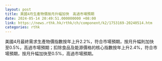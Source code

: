 ```yaml
---
layout: post
title: 美國4月生產物價按月升幅加快　高過市場預期
date: 2024-05-14 20:49:51.000000000 +08:00
link: https://news.rthk.hk/rthk/ch/component/k2/1753169-20240514.htm
categories: rthk
---
```


美國4月最終需求生產物價指數按年上升2.2%，符合市場預期，按月升幅則加快至0.5%，高過市場預期；扣除食品及能源價格的核心指數按年上升2.4%，符合市場預期，按月升幅加快至0.5%，高過市場預期。
